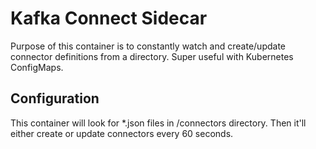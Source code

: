 # Kafka Connect Sidecar

Purpose of this container is to constantly watch and create/update connector definitions from a directory. Super useful with Kubernetes ConfigMaps.

## Configuration

This container will look for *.json files in /connectors directory. Then it'll either create or update connectors every 60 seconds.
